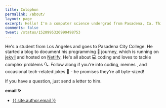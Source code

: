 ```yaml
---
title: Colophon
permalink: /about/
layout: page
excerpt: Hello! I'm a computer science undergrad from Pasadena, Ca. This blog will be used to  document my programming journey, running on jekyll, hosting on github pages
comments: false
tweet: /status/1520995326999498753
---
```


He's a student from Los Angeles and goes to Pasadena City College. He started a blog to document his programming 🎒 journey, which is running on [jekyll](https://jekyllrb.com) and hosted on [Netlify](hhttps://www.netlify.com). He's all about 💻 coding and loves to tackle complex problems 🔍. Follow along if you're into coding, memes , and occasional tech-related jokes 💾 - he promises they're all byte-sized!

If you have a question, just send a letter to him.

**email ✨**

- <a href="mailto:{{ site.author.email }}"> {{ site.author.email }}</a>
